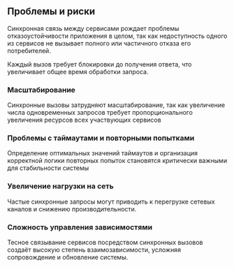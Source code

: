 ## Проблемы и риски

Синхронная связь между сервисами рождает проблемы отказоустойчивости приложения в целом, так как недоступность одного из сервисов не вызывает полного или частичного отказа его потребителей.

Каждый вызов требует блокировки до получения ответа, что увеличивает общее время обработки запроса.

### Масштабирование
Синхронные вызовы затрудняют масштабирование, так как увеличение числа одновременных запросов требует пропорционального увеличения ресурсов всех участвующих сервисов


### Проблемы с таймаутами и повторными попытками
Определение оптимальных значений таймаутов и организация корректной логики повторных попыток становятся критически важными для стабильности системы

### Увеличение нагрузки на сеть
Частые синхронные запросы могут приводить к перегрузке сетевых каналов и снижению производительности.

### Сложность управления зависимостями
Тесное связывание сервисов посредством синхронных вызовов создаёт высокую степень взаимозависимости, усложняя сопровождение и обновление системы.

